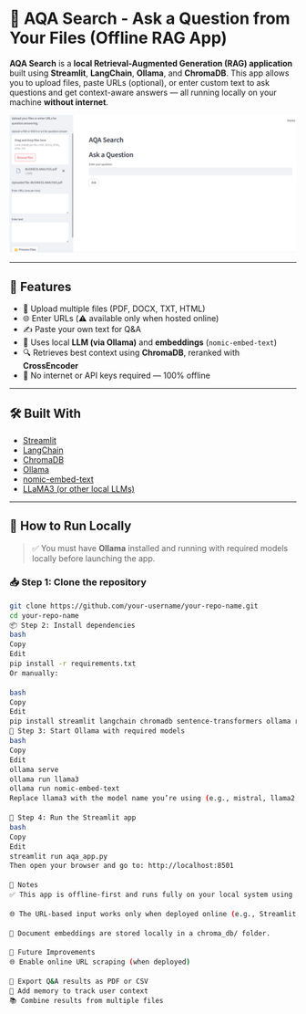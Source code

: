 # 🔎 AQA Search - Ask a Question from Your Files (Offline RAG App)

**AQA Search** is a **local Retrieval-Augmented Generation (RAG) application** built using **Streamlit**, **LangChain**, **Ollama**, and **ChromaDB**. This app allows you to upload files, paste URLs (optional), or enter custom text to ask questions and get context-aware answers — all running locally on your machine **without internet**.

![AQA Search Screenshot](AQA.png)

---

## 🧠 Features

- 📂 Upload multiple files (PDF, DOCX, TXT, HTML)
- 🌐 Enter URLs (⚠️ available only when hosted online)
- ✍️ Paste your own text for Q&A
- 🧠 Uses local **LLM (via Ollama)** and **embeddings** (`nomic-embed-text`)
- 🔍 Retrieves best context using **ChromaDB**, reranked with **CrossEncoder**
- 📡 No internet or API keys required — 100% offline

---

## 🛠️ Built With

- [Streamlit](https://streamlit.io/)
- [LangChain](https://www.langchain.com/)
- [ChromaDB](https://www.trychroma.com/)
- [Ollama](https://ollama.com/)
- [nomic-embed-text](https://ollama.com/library/nomic-embed-text)
- [LLaMA3 (or other local LLMs)](https://ollama.com/library)

---

## 🚀 How to Run Locally

> ✅ You must have **Ollama** installed and running with required models locally before launching the app.

### 📥 Step 1: Clone the repository

```bash
git clone https://github.com/your-username/your-repo-name.git
cd your-repo-name
📦 Step 2: Install dependencies
bash
Copy
Edit
pip install -r requirements.txt
Or manually:

bash
Copy
Edit
pip install streamlit langchain chromadb sentence-transformers ollama requests unstructured pypdf python-docx html5lib
🤖 Step 3: Start Ollama with required models
bash
Copy
Edit
ollama serve
ollama run llama3
ollama run nomic-embed-text
Replace llama3 with the model name you’re using (e.g., mistral, llama2, etc.)

🚪 Step 4: Run the Streamlit app
bash
Copy
Edit
streamlit run aqa_app.py
Then open your browser and go to: http://localhost:8501

📌 Notes
✅ This app is offline-first and runs fully on your local system using Ollama and ChromaDB.

🌐 The URL-based input works only when deployed online (e.g., Streamlit Cloud, Hugging Face).

🧠 Document embeddings are stored locally in a chroma_db/ folder.

🔮 Future Improvements
🌐 Enable online URL scraping (when deployed)

💾 Export Q&A results as PDF or CSV
🧠 Add memory to track user context
📚 Combine results from multiple files

